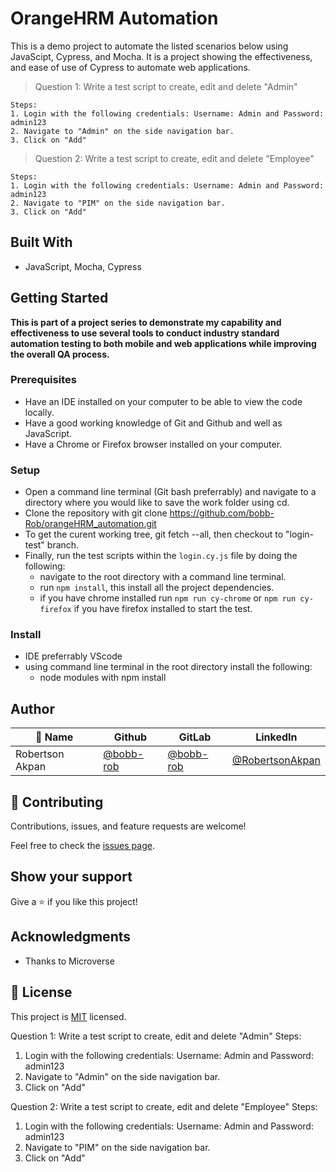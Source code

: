 # OrangeHRM Automation

This is a demo project to automate the listed scenarios below using JavaScipt, Cypress, and Mocha. It is a project showing the effectiveness, and ease of use of Cypress to automate web applications.

> Question 1: Write a test script to create, edit and delete "Admin" 
    
    Steps: 
    1. Login with the following credentials: Username: Admin and Password: admin123  
    2. Navigate to "Admin" on the side navigation bar.
    3. Click on "Add"

> Question 2: Write a test script to create, edit and delete "Employee"
    
    Steps: 
    1. Login with the following credentials: Username: Admin and Password: admin123  
    2. Navigate to "PIM" on the side navigation bar.
    3. Click on "Add"

## Built With

- JavaScript, Mocha, Cypress

## Getting Started

**This is part of a project series to demonstrate my capability and effectiveness to use several tools to conduct industry standard automation testing to both mobile and web applications while improving the overall QA process.**

### Prerequisites

- Have an IDE installed on your computer to be able to view the code locally.
- Have a good working knowledge of Git and Github and well as JavaScript.
- Have a Chrome or Firefox browser installed on your computer.

### Setup

- Open a command line terminal (Git bash preferrably) and navigate to a directory where you would like to save the work folder using cd.
- Clone the repository with git clone https://github.com/bobb-Rob/orangeHRM_automation.git
- To get the curent working tree, git fetch --all, then checkout to "login-test" branch.
- Finally, run the test scripts within the `login.cy.js` file by doing the following:
  - navigate to the root directory with a command line terminal.
  - run `npm install`, this install all the project dependencies.
  - if you have chrome installed run `npm run cy-chrome` or `npm run cy-firefox` if you have firefox installed to start the test.

### Install
- IDE preferrably VScode
- using command line terminal in the root directory install the following:
  - node modules with npm install 


## Author
| 👤 Name | Github | GitLab | LinkedIn |
|------|--------|---------|----------|
|Robertson Akpan|[@bobb-rob](https://github.com/bobb-rob)|[@bobb-rob](https://gitlab.com/bobb-rob)|[@RobertsonAkpan](https://www.linkedin.com/in/robertsonakpan/)|

## 🤝 Contributing

Contributions, issues, and feature requests are welcome!

Feel free to check the [issues page](../../issues/).

## Show your support

Give a ⭐️ if you like this project!

## Acknowledgments

- Thanks to Microverse

## 📝 License

This project is [MIT](./LICENSE) licensed.


Question 1: Write a test script to create, edit and delete "Admin" 
Steps: 
1. Login with the following credentials: Username: Admin and Password: admin123  
2. Navigate to "Admin" on the side navigation bar.
3. Click on "Add"

Question 2: Write a test script to create, edit and delete "Employee"
Steps: 
1. Login with the following credentials: Username: Admin and Password: admin123  
2. Navigate to "PIM" on the side navigation bar.
3. Click on "Add"